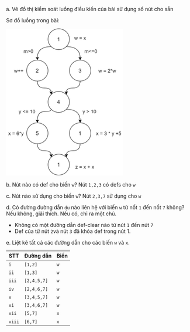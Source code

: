 a. Vẽ đồ thị kiểm soát luồng điều kiến của bài sử dụng số nút cho sẵn

Sơ đồ luồng trong bài:

<img src = "./imgs/Section7.3-1.png" width="320" height="400">

b. Nút nào có def cho biến `w`?
Nút `1,2,3` có defs cho `w`

c. Nút nào sử dụng cho biến `w`?
Nút `2,3,7` sử dụng cho `w`

d. Có đường đường dẫn `du` nào liên hệ với biến `w` từ nốt `1` đến nốt `7` không?
Nếu không, giải thích. Nếu có, chỉ ra một chú.
- Không có một đường dẫn def-clear nào từ nút `1` đến nút `7`
- Def của từ nút `2`và nút `3` đã khóa def trong nút 1.

e. Liệt kê tất cả các đường dẫn cho các biến `w` và `x`.

| STT | Đường dẫn | Biến |
|---------- | --- | --- | 
| `i` | `[1,2]` | `w` |
| `ii` | `[1,3]` | `w` | 
| `iii` | `[2,4,5,7]` | `w` | 
| `iv` | `[2,4,6,7]` | `w`| 
| `v` | `[3,4,5,7]` | `w` | 
| `vi` | `[3,4,6,7]` | `w` | 
| `vii` | `[5,7]` | `x` | 
| `viii` | `[6,7]` |`x`| 
